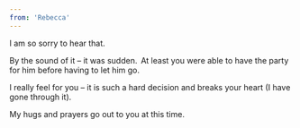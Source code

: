 ```yaml
---
from: 'Rebecca'
---
```


I am so sorry to hear that. 

By the sound of it – it was sudden.  At least you were able to have the party for him before having to let him go. 

I really feel for you – it is such a hard decision and breaks your heart (I have gone through it).   

My hugs and prayers go out to you at this time. 